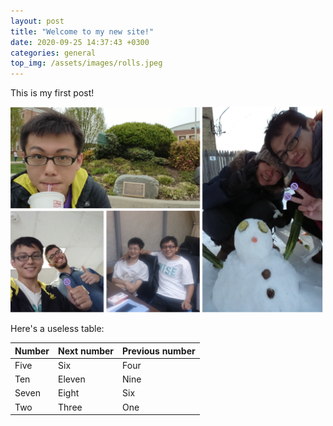 ```yaml
---
layout: post
title: "Welcome to my new site!"
date: 2020-09-25 14:37:43 +0300
categories: general
top_img: /assets/images/rolls.jpeg
---
```


This is my first post!

 <img src='/assets/images/Photo.png' width='500'>

 Here's a useless table:

| Number | Next number | Previous number |
| :------ |:--- | :--- |
| Five | Six | Four |
| Ten | Eleven | Nine |
| Seven | Eight | Six |
| Two | Three | One |

